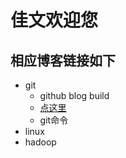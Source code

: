 # 佳文欢迎您
## 相应博客链接如下
- git
	- github blog build
	- [点这里](http://taojiawen.github.io/lpl)
	- git命令
- linux
- hadoop